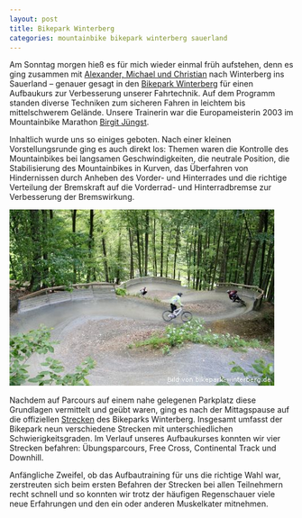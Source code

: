 ```yaml
---
layout: post
title: Bikepark Winterberg
categories: mountainbike bikepark winterberg sauerland
---
```


Am Sonntag morgen hieß es für mich wieder einmal früh aufstehen, denn es ging zusammen mit [Alexander, Michael und Christian](http://www.mtb-weilerswist.de) nach Winterberg ins Sauerland – genauer gesagt in den [Bikepark Winterberg](http://www.bikepark-winterberg.de) für einen Aufbaukurs zur Verbesserung unserer Fahrtechnik. Auf dem Programm standen diverse Techniken zum sicheren Fahren in leichtem bis mittelschwerem Gelände. Unsere Trainerin war die Europameisterin 2003 im Mountainbike Marathon [Birgit Jüngst](http://www.birgit-juengst.de).

Inhaltlich wurde uns so einiges geboten. Nach einer kleinen Vorstellungsrunde ging es auch direkt los: Themen waren die Kontrolle des Mountainbikes bei langsamen Geschwindigkeiten, die neutrale Position, die Stabilisierung des Mountainbikes in Kurven, das Überfahren von Hindernissen durch Anheben des Vorder- und Hinterrades und die richtige Verteilung der Bremskraft auf die Vorderrad- und Hinterradbremse zur Verbesserung der Bremswirkung.

![Free Cross im Bikepark Winterberg](/images/2009-07-12/free-cross.jpg)

Nachdem auf Parcours auf einem nahe gelegenen Parkplatz diese Grundlagen vermittelt und geübt waren, ging es nach der Mittagspause auf die offiziellen [Strecken](http://www.bikepark-winterberg.de/de/strecken/strecken.php) des Bikeparks Winterberg. Insgesamt umfasst der Bikepark neun verschiedene Strecken mit unterschiedlichen Schwierigkeitsgraden. Im Verlauf unseres Aufbaukurses konnten wir vier Strecken befahren: Übungsparcours, Free Cross, Continental Track und Downhill.

Anfängliche Zweifel, ob das Aufbautraining für uns die richtige Wahl war, zerstreuten sich beim ersten Befahren der Strecken bei allen Teilnehmern recht schnell und so konnten wir trotz der häufigen Regenschauer viele neue Erfahrungen und den ein oder anderen Muskelkater mitnehmen.
